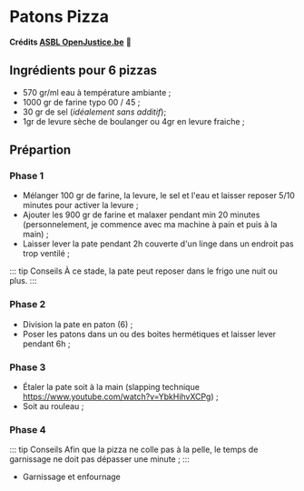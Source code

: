 # Patons Pizza

**Crédits [ASBL OpenJustice.be](https://openjustice.be)** :pizza:

## Ingrédients pour 6 pizzas
- 570 gr/ml eau à température ambiante ;
- 1000 gr de farine typo 00 / 45 ;
- 30 gr de sel (*idéalement sans additif*);
- 1gr de levure sèche de boulanger ou 4gr en levure fraiche ;

## Prépartion
### Phase 1
- Mélanger 100 gr de farine, la levure, le sel et l'eau et laisser reposer 5/10 minutes pour activer la levure ;
- Ajouter les 900 gr de farine et malaxer pendant min 20 minutes (personnelement, je commence avec ma machine à pain et puis à la main) ;
- Laisser lever la pate pendant 2h couverte d'un linge dans un endroit pas trop ventilé ;

::: tip Conseils
À ce stade, la pate peut reposer dans le frigo une nuit ou plus.
:::

### Phase 2
- Division la pate en paton (6) ;
- Poser les patons dans un ou des boites hermétiques et laisser lever pendant 6h ;

### Phase 3
- Étaler la pate soit à la main (slapping technique <https://www.youtube.com/watch?v=YbkHihvXCPg>) ;
- Soit au rouleau ;

### Phase 4
::: tip Conseils
Afin que la pizza ne colle pas à la pelle, le temps de garnissage ne doit pas dépasser une minute ;
:::

- Garnissage et enfournage
